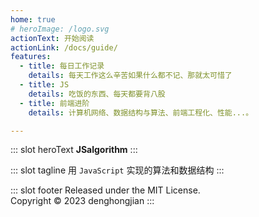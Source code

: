 ```yaml
---
home: true
# heroImage: /logo.svg
actionText: 开始阅读
actionLink: /docs/guide/
features:
  - title: 每日工作记录
    details: 每天工作这么辛苦如果什么都不记、那就太可惜了
  - title: JS
    details: 吃饭的东西、每天都要背八股
  - title: 前端进阶
    details: 计算机网络、数据结构与算法、前端工程化、性能...。

---
```


::: slot heroText
<b class="gradient">JSalgorithm</b>
:::

::: slot tagline
用 `JavaScript` 实现的算法和数据结构
:::

::: slot footer
Released under the MIT License.<br>
Copyright © 2023 denghongjian
:::
